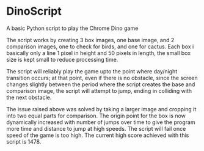 # DinoScript
A basic Python script to play the Chrome Dino game

The script works by creating 3 box images, one base image, and 2 comparison images, one to check for birds, and one for cactus. Each box i basically only a line 1 pixel in height and 50 pixels in length, the small box size is kept small to reduce processing time.

The script will reliably play the game upto the point where day/night transition occurs; at that point, even if there is no obstacle, since the screen changes slightly between the period where the script creates the base and comparison image, the script will attempt to jump, ending in colliding with the next obstacle.

The issue raised above was solved by taking a larger image and cropping it into two equal parts for comparison. The origin point for the box is now dynamically increased with number of jumps over time to give the program more time and distance to jump at high speeds. The script will fail once speed of the game is too high. The current high score achieved with this script is 1478.
